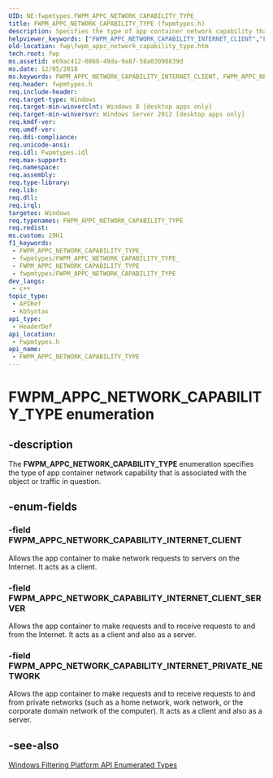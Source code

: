 ```yaml
---
UID: NE:fwpmtypes.FWPM_APPC_NETWORK_CAPABILITY_TYPE_
title: FWPM_APPC_NETWORK_CAPABILITY_TYPE (fwpmtypes.h)
description: Specifies the type of app container network capability that is associated with the object or traffic in question.
helpviewer_keywords: ["FWPM_APPC_NETWORK_CAPABILITY_INTERNET_CLIENT","FWPM_APPC_NETWORK_CAPABILITY_INTERNET_CLIENT_SERVER","FWPM_APPC_NETWORK_CAPABILITY_INTERNET_PRIVATE_NETWORK","FWPM_APPC_NETWORK_CAPABILITY_TYPE","FWPM_APPC_NETWORK_CAPABILITY_TYPE enumeration [Filtering]","fwp.fwpm_appc_network_capability_type","fwpmtypes/FWPM_APPC_NETWORK_CAPABILITY_INTERNET_CLIENT","fwpmtypes/FWPM_APPC_NETWORK_CAPABILITY_INTERNET_CLIENT_SERVER","fwpmtypes/FWPM_APPC_NETWORK_CAPABILITY_INTERNET_PRIVATE_NETWORK","fwpmtypes/FWPM_APPC_NETWORK_CAPABILITY_TYPE"]
old-location: fwp\fwpm_appc_network_capability_type.htm
tech.root: fwp
ms.assetid: e69ac412-0868-49da-9a87-58a03098839d
ms.date: 12/05/2018
ms.keywords: FWPM_APPC_NETWORK_CAPABILITY_INTERNET_CLIENT, FWPM_APPC_NETWORK_CAPABILITY_INTERNET_CLIENT_SERVER, FWPM_APPC_NETWORK_CAPABILITY_INTERNET_PRIVATE_NETWORK, FWPM_APPC_NETWORK_CAPABILITY_TYPE, FWPM_APPC_NETWORK_CAPABILITY_TYPE enumeration [Filtering], fwp.fwpm_appc_network_capability_type, fwpmtypes/FWPM_APPC_NETWORK_CAPABILITY_INTERNET_CLIENT, fwpmtypes/FWPM_APPC_NETWORK_CAPABILITY_INTERNET_CLIENT_SERVER, fwpmtypes/FWPM_APPC_NETWORK_CAPABILITY_INTERNET_PRIVATE_NETWORK, fwpmtypes/FWPM_APPC_NETWORK_CAPABILITY_TYPE
req.header: fwpmtypes.h
req.include-header: 
req.target-type: Windows
req.target-min-winverclnt: Windows 8 [desktop apps only]
req.target-min-winversvr: Windows Server 2012 [desktop apps only]
req.kmdf-ver: 
req.umdf-ver: 
req.ddi-compliance: 
req.unicode-ansi: 
req.idl: Fwpmtypes.idl
req.max-support: 
req.namespace: 
req.assembly: 
req.type-library: 
req.lib: 
req.dll: 
req.irql: 
targetos: Windows
req.typenames: FWPM_APPC_NETWORK_CAPABILITY_TYPE
req.redist: 
ms.custom: 19H1
f1_keywords:
 - FWPM_APPC_NETWORK_CAPABILITY_TYPE_
 - fwpmtypes/FWPM_APPC_NETWORK_CAPABILITY_TYPE_
 - FWPM_APPC_NETWORK_CAPABILITY_TYPE
 - fwpmtypes/FWPM_APPC_NETWORK_CAPABILITY_TYPE
dev_langs:
 - c++
topic_type:
 - APIRef
 - kbSyntax
api_type:
 - HeaderDef
api_location:
 - Fwpmtypes.h
api_name:
 - FWPM_APPC_NETWORK_CAPABILITY_TYPE
---
```


# FWPM_APPC_NETWORK_CAPABILITY_TYPE enumeration


## -description

The <b>FWPM_APPC_NETWORK_CAPABILITY_TYPE</b> enumeration specifies the type of app container network capability that is associated with the object or traffic in question.

## -enum-fields

### -field FWPM_APPC_NETWORK_CAPABILITY_INTERNET_CLIENT

Allows the app container to make network requests to servers on the Internet. It acts as a client.

### -field FWPM_APPC_NETWORK_CAPABILITY_INTERNET_CLIENT_SERVER

Allows the app container to make requests and to receive requests to and from the Internet. It acts as a client and also as a server.

### -field FWPM_APPC_NETWORK_CAPABILITY_INTERNET_PRIVATE_NETWORK

Allows the app container to make requests and to receive requests to and from private networks (such as a home network, work network, or the corporate domain network of the computer). It acts as a client and also as a server.

## -see-also

<a href="/windows/desktop/FWP/fwp-enums">Windows Filtering Platform API Enumerated Types</a>